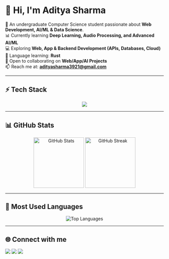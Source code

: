 # 👋 Hi, I'm Aditya Sharma  

🌱 An undergraduate Computer Science student passionate about **Web Development, AI/ML & Data Science**.  
📊 Currently learning **Deep Learning, Audio Processing, and Advanced AI/ML**  
💻 Exploring **Web, App & Backend Development (APIs, Databases, Cloud)**  
🦀 Language learning: **Rust**  
🤝 Open to collaborating on **Web/App/AI Projects**  
📫 Reach me at: **adityasharma3921@gmail.com**

---

## ⚡ Tech Stack
<p align="center">
  <img src="https://skillicons.dev/icons?i=html,css,js,python,java,cpp,rust,mysql,sqlite,flask,react,nodejs,git,github,vscode,linux" />
</p>

---

## 📊 GitHub Stats
<p align="center">
  <img src="https://github-readme-stats.vercel.app/api?username=Aditya-54&show_icons=true&theme=tokyonight" alt="GitHub Stats" height="160"/>
  <img src="https://github-readme-streak-stats.herokuapp.com/?user=Aditya-54&theme=tokyonight" alt="GitHub Streak" height="160"/>
</p>

---

## 🚀 Most Used Languages
<p align="center">
  <img src="https://github-readme-stats.vercel.app/api/top-langs/?username=Aditya-54&layout=compact&theme=tokyonight" alt="Top Languages" />
</p>

---

## 🌐 Connect with me
<p align="left">
  <a href="mailto:adityasharma3921@gmail.com"><img src="https://img.shields.io/badge/Email-D14836?style=for-the-badge&logo=gmail&logoColor=white"/></a>
  <a href="https://www.linkedin.com/in/YOUR-LINKEDIN/"><img src="https://img.shields.io/badge/LinkedIn-0077B5?style=for-the-badge&logo=linkedin&logoColor=white"/></a>
  <a href="https://twitter.com/YOUR-TWITTER/"><img src="https://img.shields.io/badge/Twitter-1DA1F2?style=for-the-badge&logo=twitter&logoColor=white"/></a>
</p>

